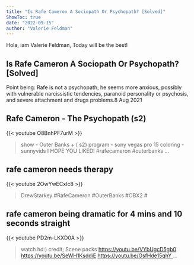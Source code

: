 ```yaml
---
title: "Is Rafe Cameron A Sociopath Or Psychopath? [Solved]"
ShowToc: true 
date: "2022-09-15"
author: "Valerie Feldman" 
---
```


Hola, iam Valerie Feldman, Today will be the best!
## Is Rafe Cameron A Sociopath Or Psychopath? [Solved]
Point being: Rafe is not a psychopath, he seems more anxious, possibly with vulnerable narcissistic tendencies, paranoid personality or psychosis, and severe attachment and drugs problems.8 Aug 2021

## Rafe Cameron - The Psychopath (s2)
{{< youtube O8BnhPF7urM >}}
>show - Outer Banks + ( s2) program - sony vegas pro 15 coloring - sunnyvids I HOPE YOU LIKED! #rafecameron #outerbanks ...

## rafe cameron needs therapy
{{< youtube 2OwYwECxIc8 >}}
>DrewStarkey #RafeCameron #OuterBanks #OBX2 #

## rafe cameron being dramatic for 4 mins and 10 seconds straight
{{< youtube PD2m-LKXD0A >}}
>watch hd:) credit; Scene packs https://youtu.be/VYbUgcD5gb0 https://youtu.be/SeWH1KsddiE https://youtu.be/GsfHde15qhY ...

